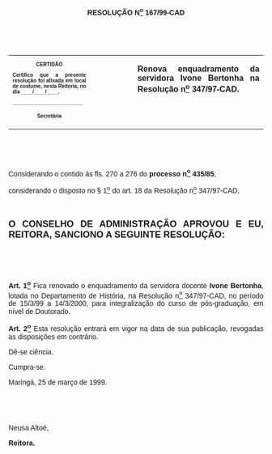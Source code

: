 <BODY>

<B><FONT FACE="Arial"><P ALIGN="CENTER"></P>
<P ALIGN="CENTER">RESOLU&Ccedil;&Atilde;O  N<U><SUP>o</U></SUP> 167/99-CAD</P>
<P ALIGN="JUSTIFY"></P>
<P ALIGN="JUSTIFY">&nbsp;</P>
</B><P ALIGN="JUSTIFY">&nbsp;</P></FONT>
<TABLE CELLSPACING=0 BORDER=0 CELLPADDING=7 WIDTH=621>
<TR><TD WIDTH="32%" VALIGN="TOP">
<B><FONT FACE="Arial" SIZE=1><P ALIGN="CENTER">CERTID&Atilde;O</P>
<P ALIGN="JUSTIFY">   Certifico que a presente resolu&ccedil;&atilde;o foi afixada em local de costume, nesta Reitoria, no dia ____/____/____.</P>
<P ALIGN="JUSTIFY"></P>
<P ALIGN="JUSTIFY">_________________________</P>
<P ALIGN="CENTER">Secret&aacute;ria</B></FONT></TD>
<TD WIDTH="17%" VALIGN="TOP">&nbsp;</TD>
<TD WIDTH="52%" VALIGN="TOP">
<B><FONT FACE="Arial"><P ALIGN="JUSTIFY">Renova enquadramento da servidora Ivone Bertonha na Resolu&ccedil;&atilde;o n<U><SUP>o</U></SUP> 347/97-CAD.</B></FONT></TD>
</TR>
</TABLE>

<FONT FACE="Arial"><P ALIGN="JUSTIFY"></P>
<P ALIGN="JUSTIFY">&nbsp;</P>
<P ALIGN="JUSTIFY">&nbsp;</P>
<P ALIGN="JUSTIFY">&#9;Considerando o contido &agrave;s fls. 270 a 276 do <B>processo n<U><SUP>o</U></SUP> 435/85</B>;</P>
<P ALIGN="JUSTIFY">&#9;considerando o disposto no § 1<U><SUP>o</U></SUP> do art. 18 da Resolu&ccedil;&atilde;o n<U><SUP>o</U></SUP> 347/97-CAD,</P>
<B><P ALIGN="JUSTIFY"></P>
<P ALIGN="JUSTIFY">&nbsp;</P>
</FONT><FONT FACE="Arial" SIZE=4><P ALIGN="JUSTIFY">O CONSELHO DE ADMINISTRA&Ccedil;&Atilde;O APROVOU E EU, REITORA, SANCIONO A SEGUINTE RESOLU&Ccedil;&Atilde;O:</P>
</FONT><FONT FACE="Arial"><P ALIGN="JUSTIFY"></P>
<P ALIGN="JUSTIFY">&nbsp;</P>
<P ALIGN="JUSTIFY">&nbsp;</P>
</B><P ALIGN="JUSTIFY">&#9;<B>Art. 1<U><SUP>o</B></U></SUP> Fica renovado o enquadramento da servidora docente <B>Ivone Bertonha</B>, lotada no Departamento de Hist&oacute;ria, na Resolu&ccedil;&atilde;o n<U><SUP>o</U></SUP> 347/97-CAD, no per&iacute;odo de 15/3/99 a 14/3/2000, para integraliza&ccedil;&atilde;o do curso de p&oacute;s-gradua&ccedil;&atilde;o, em n&iacute;vel de Doutorado.</P>
<B><P ALIGN="JUSTIFY">&#9;Art. 2<U><SUP>o</U></SUP> </B>Esta resolu&ccedil;&atilde;o entrar&aacute; em vigor na data de sua publica&ccedil;&atilde;o, revogadas as disposi&ccedil;&otilde;es em contr&aacute;rio.</P>
<P ALIGN="JUSTIFY">&#9;D&ecirc;-se ci&ecirc;ncia.</P>
<P ALIGN="JUSTIFY">&#9;Cumpra-se.</P>
<P ALIGN="JUSTIFY"></P>
<P ALIGN="JUSTIFY">&#9;&#9;&#9;&#9;&#9;&#9;Maring&aacute;, 25 de mar&ccedil;o de 1999.</P>
<P ALIGN="JUSTIFY"></P>
<P ALIGN="JUSTIFY">&nbsp;</P>
<P ALIGN="JUSTIFY">&nbsp;</P>
<P ALIGN="JUSTIFY">&#9;&#9;&#9;&#9;&#9;&#9;Neusa Alto&eacute;,</P>
<P ALIGN="JUSTIFY">&#9;&#9;&#9;&#9;&#9;&#9;<B>Reitora.</P>
</B></FONT><FONT SIZE=2><P ALIGN="JUSTIFY"></P></FONT></BODY>
